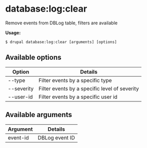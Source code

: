 # database:log:clear
Remove events from DBLog table, filters are available

**Usage:**
```
$ drupal database:log:clear [arguments] [options] 
```

## Available options
Option | Details
-------|-------------
--type | Filter events by a specific type
--severity | Filter events by a specific level of severity
--user-id | Filter events by a specific user id

## Available arguments
Argument | Details
---------|-------------
event-id | DBLog event ID
